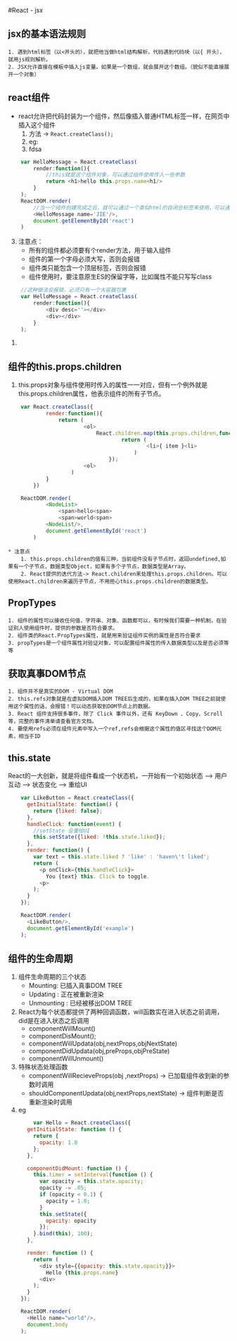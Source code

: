 #React - jsx

## jsx的基本语法规则
	1. 遇到html标签（以<开头的），就把他当做html结构解析，代码遇到代码块（以{ 开头），就用js规则解析。
	2. JSX允许直接在模板中插入js变量。如果是一个数组，就会展开这个数组。（貌似不能直接展开一个对象）

## react组件
+ react允许把代码封装为一个组件，然后像插入普通HTML标签一样，在网页中插入这个组件
	1. 方法 -> `React.createClass();`
	2. eg:
	3. fdsa

```js
	var HelloMessage = React.createClass(
		render:function(){
			//this就是这个组件对象，可以通过组件使用传入一些参数
			return <h1>hello this.props.name<h1/>
		}
	);
	ReactDOM.render(
		//当一个组件创建完成之后，就可以通过一个类似html的自闭合标签来使用，可以通过属性的方法把值传到组件对象中的props属性中。
		<HelloMessage name='JIE'/>,
		document.getElementById('react')
	)
```
		
3.  注意点：
	+ 所有的组件都必须要有个render方法，用于输入组件
	+ 组件的第一个字母必须大写，否则会报错
	+ 组件类只能包含一个顶层标签，否则会报错
	+ 组件使用时，要注意原生ES的保留字等，比如属性不能只写写class

```js
	//这种做法会报错，必须只有一个大容器包裹
	var HelloMessage = React.createClass(
		render:function(){
			<div desc=''></div>
			<div></div>
		}
	);
```
1.
## 组件的this.props.children
1. this.props对象与组件使用时传入的属性一一对应，但有一个例外就是this.props.children属性，他表示组件的所有子节点。

```js
	var React.createClass({
			render:function(){
				return (
						<ol>
							React.children.map(this.props.children,function(item){
									return (
											<li>{ item }<li>
										)
								});
						<ol>
					)
			}
		})

	ReactDOM.render(
			<NodeList>
				<span>hello<span>
				<span>world<span>
			<NodeList/>,
			document.getElementById('react')
		)
```
	* 注意点
		1. this.props.children的值有三种，当前组件没有子节点时，返回undefined,如果有一个子节点，数据类型Object，如果有多个子节点，数据类型是Array。
		2. React提供的迭代方法-> React.children来处理this.props.children。可以使用React.children来遍历子节点，不用担心this.props.children的数据类型。

## PropTypes
	1. 组件的属性可以接收任何值，字符串、对象、函数都可以，有时候我们需要一种机制，在验证别人使用组件时，提供的参数是否符合要求。
	2. 组件类的React.PropTypes属性，就是用来验证组件实例的属性是否符合要求
	3. propTypes是一个组件属性对验证对象，可以配置组件属性的传入数据类型以及是否必须等等

## 获取真事DOM节点
	1. 组件并不是真实的DOM - Virtual DOM
	2. this.refs对象就是在虚拟DOM插入DOM TREE后生成的，如果在插入DOM TREE之前就使用这个属性的话，会报错！可以动态获取到DOM节点上的数据。
	3. React 组件支持很多事件，除了 Click 事件以外，还有 KeyDown 、Copy、Scroll 等，完整的事件清单请查看官方文档。
	4. 要使用refs必须在组件元素中写入一个ref,refs会根据这个属性的值区寻找这个DOM元素，相当于ID

## this.state
React的一大创新，就是将组件看成一个状态机，一开始有一个初始状态 --> 用户互动 --> 状态变化 --> 重绘UI

```js
	var LikeButton = React.createClass({
	  getInitialState: function() {
	    return {liked: false};
	  },
	  handleClick: function(event) {
		//setState 会重绘UI
	    this.setState({liked: !this.state.liked});
	  },
	  render: function() {
	    var text = this.state.liked ? 'like' : 'haven\'t liked';
	    return (
	      <p onClick={this.handleClick}>
	        You {text} this. Click to toggle.
	      <p>
	    );
	  }
	});

	ReactDOM.render(
	  <LikeButton/>,
	  document.getElementById('example')
	);
```
## 组件的生命周期
1. 组件生命周期的三个状态
	+ Mounting: 已插入真事DOM TREE
	+ Updating : 正在被重新渲染
	+ Unmounting : 已经被移出DOM TREE
2. React为每个状态都提供了两种回调函数，will函数实在进入状态之前调用，did是在进入状态之后调用
	+ componentWillMount()
	+ componentDisMount();
	+ componentWillUpdata(obj,nextProps,objNextState)
	+ componentDidUpdata(obj,preProps,objPreState)
	+ componentWillUnmount()
3. 特殊状态处理函数
	+ componentWillRecieveProps(obj ,nextProps) -> 已加载组件收到新的参数时调用
	+ shouldComponentUpdata(obj,nextProps,nextState) -> 组件判断是否重新渲染时调用
4. eg

```javascript
		var Hello = React.createClass({
	  getInitialState: function () {
	    return {
	      opacity: 1.0
	    };
	  },

	  componentDidMount: function () {
	    this.timer = setInterval(function () {
	      var opacity = this.state.opacity;
	      opacity -= .05;
	      if (opacity < 0.1) {
	        opacity = 1.0;
	      }
	      this.setState({
	        opacity: opacity
	      });
	    }.bind(this), 100);
	  },

	  render: function () {
	    return (
	      <div style={{opacity: this.state.opacity}}>
	        Hello {this.props.name}
	      <div>
	    );
	  }
	});

	ReactDOM.render(
	  <Hello name="world"/>,
	  document.body
	);
``` 



